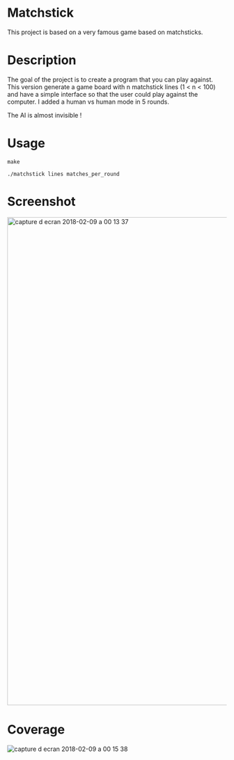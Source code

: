 # Matchstick
This project is based on a very famous game based on matchsticks.

# Description
The goal of the project is to create a program that you can play against.
This version generate a game board with n matchstick lines (1 < n < 100) and have a simple interface so that the user could play against the computer.
I added a human vs human mode in 5 rounds.

The AI is almost invisible !

# Usage
`make`

`./matchstick lines matches_per_round`
# Screenshot
<img width="1122" alt="capture d ecran 2018-02-09 a 00 13 37" src="https://user-images.githubusercontent.com/32702872/36003463-7f347e30-0d2e-11e8-88de-8c953d2c3b98.png">

# Coverage

![capture d ecran 2018-02-09 a 00 15 38](https://user-images.githubusercontent.com/32702872/36003461-7df3ee8e-0d2e-11e8-854d-9329eda6e3a9.png)
